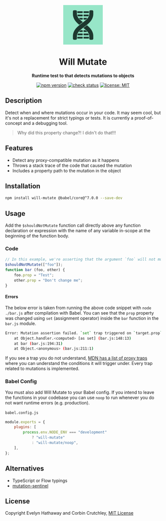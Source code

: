 <div align="center">

<img alt="Will Mutate icon" width="128" height="128" align="center" src=".github/icon.png"/>

# Will Mutate

**Runtime test to that detects mutations to objects**

[![npm version](https://badgen.net/npm/v/will-mutate?icon=npm)](https://www.npmjs.com/package/will-mutate)
[![check status](https://badgen.net/github/checks/ceoss/will-mutate/master?icon=github)](https://github.com/ceoss/will-mutate/actions)
[![license: MIT](https://badgen.net/badge/license/MIT/blue)](/LICENSE)

</div>

## Description

Detect when and where mutations occur in your code. It may seem cool, but it's not a replacement for strict typings or tests. It is currently a proof-of-concept and a debugging tool.

> Why did this property change?! I didn't do that!!!

## Features

- Detect any proxy-compatible mutation as it happens
- Throws a stack trace of the code that caused the mutation
- Includes a property path to the mutation in the object

## Installation

```bash
npm install will-mutate @babel/core@^7.0.0 --save-dev
```

## Usage

Add the `$shouldNotMutate` function call directly above any function declaration or expression with the name of any variable in-scope at the beginning of the function body.

### Code

```js
// In this example, we're asserting that the argument `foo` will not mutate
$shouldNotMutate(["foo"]);
function bar (foo, other) {
    foo.prop = "Test";
    other.prop = "Don't change me";
}
```

#### Errors

The below error is taken from running the above code snippet with `node ./bar.js` after compilation with Babel. You can see that the `prop` property was changed using `set` (assignment operator) inside the `bar` function in the `bar.js` module.


```bash
Error: Mutation assertion failed. `set` trap triggered on `target.prop`.
    at Object.handler.<computed> [as set] (bar.js:148:13)
    at bar (bar.js:194:31)
    at Object.<anonymous> (bar.js:211:1)
```

If you see a trap you do not understand, [MDN has a list of proxy traps](https://developer.mozilla.org/docs/Web/JavaScript/Reference/Global_Objects/Proxy/Proxy#Handler_functions) where you can understand the conditions it will trigger under. Every trap related to mutations is implemented.

### Babel Config

You must also add Will Mutate to your Babel config. If you intend to leave the functions in your codebase you can use `noop` to run whenever you do not want runtime errors (e.g. production).

`babel.config.js`

```js
module.exports = {
    plugins: [
        process.env.NODE_ENV === "development"
            ? "will-mutate"
            : "will-mutate/noop",
    ],
};
```

## Alternatives

- TypeScript or Flow typings
- [mutation-sentinel](https://github.com/flexport/mutation-sentinel)

## License

Copyright Evelyn Hathaway and Corbin Crutchley, [MIT License](/LICENSE)
